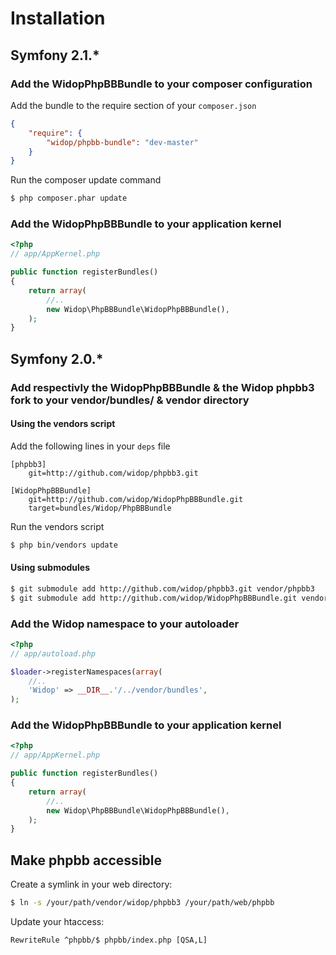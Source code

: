 # Installation

## Symfony 2.1.*

### Add the WidopPhpBBBundle to your composer configuration

Add the bundle to the require section of your `composer.json`

``` json
{
    "require": {
        "widop/phpbb-bundle": "dev-master"
    }
}
```

Run the composer update command

``` bash
$ php composer.phar update
```

### Add the WidopPhpBBBundle to your application kernel

``` php
<?php
// app/AppKernel.php

public function registerBundles()
{
    return array(
        //..
        new Widop\PhpBBBundle\WidopPhpBBBundle(),
    );
}
```

## Symfony 2.0.*

### Add respectivly the WidopPhpBBBundle & the Widop phpbb3 fork to your vendor/bundles/ & vendor directory

#### Using the vendors script

Add the following lines in your ``deps`` file

```
[phpbb3]
    git=http://github.com/widop/phpbb3.git

[WidopPhpBBBundle]
    git=http://github.com/widop/WidopPhpBBBundle.git
    target=bundles/Widop/PhpBBBundle
```

Run the vendors script

``` bash
$ php bin/vendors update
```

#### Using submodules

``` bash
$ git submodule add http://github.com/widop/phpbb3.git vendor/phpbb3
$ git submodule add http://github.com/widop/WidopPhpBBBundle.git vendor/bundles/Widop/PhpBBBundle
```

### Add the Widop namespace to your autoloader

``` php
<?php
// app/autoload.php

$loader->registerNamespaces(array(
    //..
    'Widop' => __DIR__.'/../vendor/bundles',
);
```

### Add the WidopPhpBBBundle to your application kernel

``` php
<?php
// app/AppKernel.php

public function registerBundles()
{
    return array(
        //..
        new Widop\PhpBBBundle\WidopPhpBBBundle(),
    );
}
```

## Make phpbb accessible

Create a symlink in your web directory:

``` bash
$ ln -s /your/path/vendor/widop/phpbb3 /your/path/web/phpbb
```

Update your htaccess:

```
RewriteRule ^phpbb/$ phpbb/index.php [QSA,L]
```